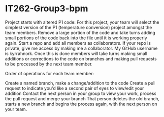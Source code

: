 # IT262-Group3-bpm
Project starts with altered P1 code: For this project, your team will select the simplest version of the P1 (temperature conversion) project amongst the team members.  Remove a large portion of the code and take turns adding small portions of the code back into the file until it is working properly again.  Start a repo and add all members as collaborators.  If your repo is private, give me access by making me a collaborator.  My GitHub username is kyrrahnork. Once this is done members will take turns making small additions or corrections to the code on branches and making pull requests to be processed by the next team member.

Order of operations for each team member:

Create a named branch, make a change/addition to the code
Create a pull request to indicate you'd like a second pair of eyes to view/edit your addition
Contact the next person in your group to view your work, process the pull request and merge your branch
That person deletes the old branch, starts a new branch and begins the process again, with the next person on your team.
